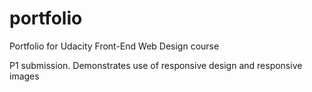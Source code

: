 # portfolio
Portfolio for Udacity Front-End Web Design course

P1 submission.
Demonstrates use of responsive design and responsive images
